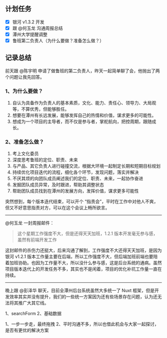 ## 计划任务

- [x] 银河 v1.3.2 开发
- [x] 跟 @何玉龙 沟通周报总结
- [x] 潭州大学提醒调整
- [x] 鲁班第二负责人（为什么要做？准备怎么做？）

## 记录总结

前天跟 @陈宇明 申请了做鲁班的第二负责人，昨天一起简单聊了会，他抛出了两个问题让我先回答。

### 1、为什么要做？

1. 自认为具备作为负责人的基本素质，文化、能力、责任心、领导力、大局观等，不算优秀，但能够胜任。
2. 想要在潭州有长远发展，能够发挥自己的热情和价值，谋求更多的可能性。
3. 想成为一个项目的主导者，而不仅是参与者，掌舵航向，把控周期，跟随成长。

### 2、准备怎么做？

1. 考上文化委员
2. 深度思考鲁班的定位、职责、未来
3. 与产品、其它负责人进行碰撞交流，根据大环境一起制定长期和短期目标规划
4. 持续优化项目迭代的流程，细化各个环节，发现问题，落实并解决
5. 不厌其烦的向团队成员阐述我们的定位、职责、未来，一起协作奋进
6. 发掘团队成员异常，及时跟进，帮助其调整状态
7. 帮助团队成员找到在潭州的发展方向，发挥价值，谋求更多可能性

突然想到，每个版本迭代结束，可以开个 “指责会”，平时在工作中对他人不爽，但又不好意思指责对方，可以在这个会议上畅所欲言。

---

@何玉龙 一封周报邮件：

> 这个星期工作强度不大，但是还得天天加班，1.2.1 版本开发毫无参与感，虽然有前端开发工作

这封邮件的杀伤力还挺大，后来沟通了解到，工作强度不大还得天天加班，是因为银河 v1.2.1 版本工作量主要在后端，所以工作强度不大，但后端加班前端也要陪着加班协助。也因为工作量不大，所以没什么参与感，这是后台系统的通病。虽然项目版本迭代上的开发任务不多，其实也不是闲着，项目的优化补坑工作量一直在持续。

---

晚上跟 @彭泽华 聊天，目前全潭州后台系统虽然大多统一了 Nuxt 框架，但是开发效率其实并没有提升，我们的一些统一方案因为还有些场景存在问题，认为还无法将其推广大其它线。

1、searchForm
2、基础数据

1、一步一步走，最终拖拽
2、平时沟通不多，所以也借此机会与大家一起探讨，是否有更优的解决方案

